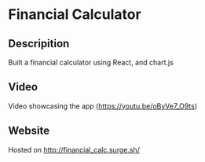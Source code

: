 # Financial Calculator

## Descripition 

Built a financial calculator using React, and chart.js

## Video
Video showcasing the app (https://youtu.be/oByVe7_O9ts)

## Website

Hosted on http://financial_calc.surge.sh/
